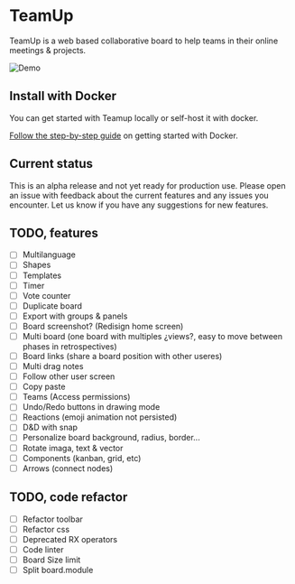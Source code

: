 # TeamUp

TeamUp is a web based collaborative board to help teams in their online meetings & projects.

![Demo](https://github.com/juanfran/team-up/blob/main/resources/demo-teamup-new.gif)

## Install with Docker

You can get started with Teamup locally or self-host it with docker.

[Follow the step-by-step guide](./INSTALL.md) on getting started with Docker.

## Current status

This is an alpha release and not yet ready for production use. Please open an issue with feedback about the current features and any issues you encounter. Let us know if you have any suggestions for new features.

## TODO, features

- [ ] Multilanguage
- [ ] Shapes
- [ ] Templates
- [ ] Timer
- [ ] Vote counter
- [ ] Duplicate board
- [ ] Export with groups & panels
- [ ] Board screenshot? (Redisign home screen)
- [ ] Multi board (one board with multiples ¿views?, easy to move between phases in retrospectives)
- [ ] Board links (share a board position with other useres)
- [ ] Multi drag notes
- [ ] Follow other user screen
- [ ] Copy paste
- [ ] Teams (Access permissions)
- [ ] Undo/Redo buttons in drawing mode
- [ ] Reactions (emoji animation not persisted)
- [ ] D&D with snap
- [ ] Personalize board background, radius, border...
- [ ] Rotate imaga, text & vector
- [ ] Components (kanban, grid, etc)
- [ ] Arrows (connect nodes)

## TODO, code refactor

- [ ] Refactor toolbar
- [ ] Refactor css
- [ ] Deprecated RX operators
- [ ] Code linter
- [ ] Board Size limit
- [ ] Split board.module
